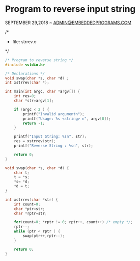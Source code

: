Program to reverse input string
===============================

SEPTEMBER 29,2018 ~ ADMIN@EMBEDDEDPROGRAMS.COM

/*

* file: strrev.c

*/

``` c
/* Program to reverse string */
#include <stdio.h>

/* Declarations */
void swap(char *s, char *d) ;
int xstrrev(char *);

int main(int argc, char *argv[]) {
	int res=0;
	char *str=argv[1];

	if (argc < 2 ) {
		printf("Invalid argumentn");
		printf("Usage: %s <string> n", argv[0]);
		return -1;
	}

	printf("Input String: %sn", str);
	res = xstrrev(str);
	printf("Reverse String : %sn", str);

	return 0;
}

void swap(char *s, char *d) {
	char t;
	t = *s;
	*s= *d;
	*d = t;
}

int xstrrev(char *str) {
	int count=0;
	char *ptr=str;
	char *rptr=str;

	for(count=0; *rptr != 0; rptr++, count++) /* empty */;
	rptr--;
	while (ptr < rptr ) {
		swap(ptr++,rptr--);
	}

	return 0;
}
```
